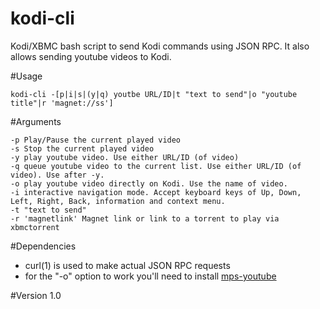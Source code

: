kodi-cli
========

Kodi/XBMC bash script to send Kodi commands using JSON RPC. It also allows sending youtube videos to Kodi.

#Usage

`kodi-cli -[p|i|s|(y|q) youtbe URL/ID|t "text to send"|o "youtube title"|r 'magnet://ss']`

#Arguments
```
-p Play/Pause the current played video
-s Stop the current played video
-y play youtube video. Use either URL/ID (of video)
-q queue youtube video to the current list. Use either URL/ID (of video). Use after -y.
-o play youtube video directly on Kodi. Use the name of video.
-i interactive navigation mode. Accept keyboard keys of Up, Down, Left, Right, Back, information and context menu.
-t "text to send"
-r 'magnetlink' Magnet link or link to a torrent to play via xbmctorrent
```

#Dependencies
* curl(1) is used to make actual JSON RPC requests
* for the "-o" option to work you'll need to install [mps-youtube](https://github.com/np1/mps-youtube)

#Version
1.0
